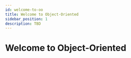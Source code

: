 ```yaml
---
id: welcome-to-oo
title: Welcome to Object-Oriented
sidebar_position: 1
description: TBD
---
```


# Welcome to Object-Oriented
